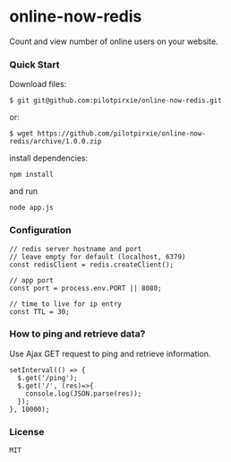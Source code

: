 # online-now-redis
Count and view number of online users on your website.

### Quick Start
Download files:
```
$ git git@github.com:pilotpirxie/online-now-redis.git
```
or:
```
$ wget https://github.com/pilotpirxie/online-now-redis/archive/1.0.0.zip
```
install dependencies:
```
npm install
```
and run
```
node app.js
```

### Configuration
```
// redis server hostname and port
// leave empty for default (localhost, 6379)
const redisClient = redis.createClient();

// app port
const port = process.env.PORT || 8080;

// time to live for ip entry
const TTL = 30;
```

### How to ping and retrieve data?
Use Ajax GET request to ping and retrieve information.
```
setInterval(() => {
  $.get('/ping');
  $.get('/', (res)=>{
    console.log(JSON.parse(res));
  });
}, 10000);
```
### License
```
MIT
```
